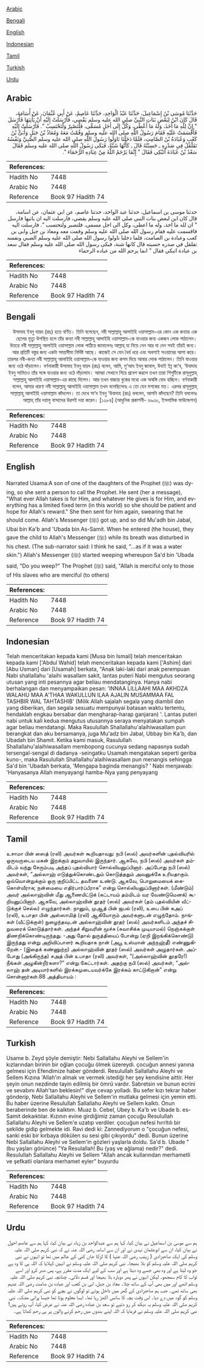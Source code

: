 [Arabic](#arabic)

[Bengali](#bengali)

[English](#english)

[Indonesian](#indonesian)

[Tamil](#tamil)

[Turkish](#turkish)

[Urdu](#urdu)

## Arabic


<div dir="rtl" lang="ar" style={{fontSize:'larger',backgroundColor:'#f8f9fa',padding:20}}>
حَدَّثَنَا مُوسَى بْنُ إِسْمَاعِيلَ، حَدَّثَنَا عَبْدُ الْوَاحِدِ، حَدَّثَنَا عَاصِمٌ، عَنْ أَبِي عُثْمَانَ، عَنْ أُسَامَةَ، قَالَ كَانَ ابْنٌ لِبَعْضِ بَنَاتِ النَّبِيِّ صلى الله عليه وسلم يَقْضِي، فَأَرْسَلَتْ إِلَيْهِ أَنْ يَأْتِيَهَا فَأَرْسَلَ ‏"‏ إِنَّ لِلَّهِ مَا أَخَذَ، وَلَهُ مَا أَعْطَى، وَكُلٌّ إِلَى أَجَلٍ مُسَمًّى، فَلْتَصْبِرْ وَلْتَحْتَسِبْ ‏"‏‏.‏ فَأَرْسَلَتْ إِلَيْهِ فَأَقْسَمَتْ عَلَيْهِ فَقَامَ رَسُولُ اللَّهِ صلى الله عليه وسلم وَقُمْتُ مَعَهُ وَمُعَاذُ بْنُ جَبَلٍ وَأُبَىُّ بْنُ كَعْبٍ وَعُبَادَةُ بْنُ الصَّامِتِ، فَلَمَّا دَخَلْنَا نَاوَلُوا رَسُولَ اللَّهِ صلى الله عليه وسلم الصَّبِيَّ وَنَفْسُهُ تَقَلْقَلُ فِي صَدْرِهِ ـ حَسِبْتُهُ قَالَ ـ كَأَنَّهَا شَنَّةٌ، فَبَكَى رَسُولُ اللَّهِ صلى الله عليه وسلم فَقَالَ سَعْدُ بْنُ عُبَادَةَ أَتَبْكِي فَقَالَ ‏"‏ إِنَّمَا يَرْحَمُ اللَّهُ مِنْ عِبَادِهِ الرُّحَمَاءَ ‏"‏‏.‏
</div>
<div style={{backgroundColor:'#f8f9fa',padding:20, marginBottom: 10}}><table> <thead> <tr> <th>References:</th> <th></th> </tr> </thead> <tbody><tr><td>Hadith No</td><td>7448</td></tr><tr><td>Arabic No</td><td>7448</td></tr><tr><td>Reference</td><td>Book 97 Hadith 74</td></tr></tbody></table></div>


<div dir="rtl" lang="ar" style={{fontSize:'larger',backgroundColor:'#f8f9fa',padding:20}}>
حدثنا موسى بن اسماعيل، حدثنا عبد الواحد، حدثنا عاصم، عن ابي عثمان، عن اسامة، قال كان ابن لبعض بنات النبي صلى الله عليه وسلم يقضي، فارسلت اليه ان ياتيها فارسل " ان لله ما اخذ، وله ما اعطى، وكل الى اجل مسمى، فلتصبر ولتحتسب ". فارسلت اليه فاقسمت عليه فقام رسول الله صلى الله عليه وسلم وقمت معه ومعاذ بن جبل وابى بن كعب وعبادة بن الصامت، فلما دخلنا ناولوا رسول الله صلى الله عليه وسلم الصبي ونفسه تقلقل في صدره حسبته قال كانها شنة، فبكى رسول الله صلى الله عليه وسلم فقال سعد بن عبادة اتبكي فقال " انما يرحم الله من عباده الرحماء
</div>
<div style={{backgroundColor:'#f8f9fa',padding:20, marginBottom: 10}}><table> <thead> <tr> <th>References:</th> <th></th> </tr> </thead> <tbody><tr><td>Hadith No</td><td>7448</td></tr><tr><td>Arabic No</td><td>7448</td></tr><tr><td>Reference</td><td>Book 97 Hadith 74</td></tr></tbody></table></div>

## Bengali


<div dir="rtl" lang="bn" style={{fontSize:'larger',backgroundColor:'#f8f9fa',padding:20}}>
উসামাহ ইবনু যায়দ (রাঃ) হতে বর্ণিত। তিনি বলেছেন, নবী সাল্লাল্লাহু আলাইহি ওয়াসাল্লাম-এর কোন এক কন্যার এক ছেলের মৃত্যু উপস্থিত হলে তাঁর কন্যা নবী সাল্লাল্লাহু আলাইহি ওয়াসাল্লাম-কে যাওয়ার জন্য একজন লোক পাঠালেন। উত্তরে নবী সাল্লাল্লাহু আলাইহি ওয়াসাল্লাম লোক পাঠিয়ে জানালেনঃ আল্লাহ্ যা নিয়ে নেন আর যা দেন সবই তাঁরই জন্য। আর প্রতিটি বস্তুর জন্য একটা সময়সীমা নির্দিষ্ট আছে। কাজেই সে যেন ধৈর্য ধরে এবং অবশ্যই সওয়াবের আশা করে। তারপর নবী-কন্যা নবী সাল্লাল্লাহু আলাইহি ওয়াসাল্লাম-কে যাওয়ার জন্য কসম দিয়ে আবার লোক পাঠালেন। তিনি যাওয়ার জন্য ওঠে দাঁড়ালেন। বর্ণনাকারী উসামাহ ইবনু যায়দ (রাঃ) বলেন, আমি, মু‘আয ইবনু জাবাল, উবাই ইব্ন কা‘ব, ‘উবাদাহ ইবনু সামিতও তাঁর সঙ্গে যাওয়ার জন্য ওঠে দাঁড়ালাম। আমরা সেখানে গিয়ে প্রবেশ করলে তখন তারা শিশুটিকে রাসূলুল্লাহ্ সাল্লাল্লাহু আলাইহি ওয়াসাল্লাম-এর কাছে দিলেন। আর তখন বাচ্চার বুকের মধ্যে এক অস্বস্তি বোধ হচ্ছিল। বর্ণনাকারী বলেন, আমার ধারণা নবী সাল্লাল্লাহু আলাইহি ওয়াসাল্লাম তখন বলেছিলেনঃ এ তো যেন মশকের মত। এরপর রাসূলুল্লাহ্ সাল্লাল্লাহু আলাইহি ওয়াসাল্লাম কাঁদলেন। তা দেখে সা‘দ ইবনু ‘উবাদাহ (রাঃ) বললেন, আপনি কাঁদছেন? তিনি বললেনঃ আল্লাহ্ তাঁর দয়ালু বান্দাদের উরপই দয়া করেন। [১২৮৪] (আধুনিক প্রকাশনী- ৬৯৩০, ইসলামিক ফাউন্ডেশন)
</div>
<div style={{backgroundColor:'#f8f9fa',padding:20, marginBottom: 10}}><table> <thead> <tr> <th>References:</th> <th></th> </tr> </thead> <tbody><tr><td>Hadith No</td><td>7448</td></tr><tr><td>Arabic No</td><td>7448</td></tr><tr><td>Reference</td><td>Book 97 Hadith 74</td></tr></tbody></table></div>

## English


<div dir="ltr" lang="en" style={{fontSize:'larger',backgroundColor:'#f8f9fa',padding:20}}>
Narrated Usama:A son of one of the daughters of the Prophet (ﷺ) was dying, so she sent a person to call the Prophet. He sent (her a message), "What ever Allah takes is for Him, and whatever He gives is for Him, and everything has a limited fixed term (in this world) so she should be patient and hope for Allah's reward." She then sent for him again, swearing that he should come. Allah's Messenger (ﷺ) got up, and so did Mu'adh bin Jabal, Ubai bin Ka'b and 'Ubada bin As-Samit. When he entered (the house), they gave the child to Allah's Messenger (ﷺ) while its breath was disturbed in his chest. (The sub-narrator said: I think he said, "...as if it was a water skin.") Allah's Messenger (ﷺ) started weeping whereupon Sa'd bin 'Ubada said, "Do you weep?" The Prophet (ﷺ) said, "Allah is merciful only to those of His slaves who are merciful (to others)
</div>
<div style={{backgroundColor:'#f8f9fa',padding:20, marginBottom: 10}}><table> <thead> <tr> <th>References:</th> <th></th> </tr> </thead> <tbody><tr><td>Hadith No</td><td>7448</td></tr><tr><td>Arabic No</td><td>7448</td></tr><tr><td>Reference</td><td>Book 97 Hadith 74</td></tr></tbody></table></div>

## Indonesian


<div dir="ltr" lang="id" style={{fontSize:'larger',backgroundColor:'#f8f9fa',padding:20}}>
Telah menceritakan kepada kami [Musa bin Ismail] telah menceritakan kepada kami ['Abdul Wahid] telah menceritakan kepada kami ['Ashim] dari [Abu Usman] dari [Usamah] berkata, "Anak laki-laki dari anak perempuan Nabi shallallahu 'alaihi wasallam sakit, lantas puteri Nabi mengutus seorang utusan yang inti pesannya agar beliau mendatanginya. Hanya nabi berhalangan dan menyampaikan pesan: 'INNAA LILLAAHI MAA AKHDZA WALAHU MAA A'THAA WAKULLUN ILAA AJALIN MUSAMMAA FAL TASHBIR WAL TAHTASHIB' (Milik Allah sajalah segala yang diambil dan yang diberikan, dan segala sesuatu mempunyai batasan waktu tertentu, hendaklah engkau bersabar dan mengharap-harap ganjaran) '. Lantas puteri nabi untuk kali kedua mengutus utusannya seraya menyatakan sumpah agar beliau mendatangi. Maka Rasulullah Shallallahu'alaihiwasallam pun berangkat dan aku bersamanya, juga Mu'adz bin Jabal, Ubbay bin Ka'b, dan Ubadah bin Shamit. Ketika kami masuk, Rasulullah Shallallahu'alaihiwasallam membopong cucunya sedang napasnya sudah tersengal-sengal di dadanya -seingatku Usamah mengatakan seperti geriba kuno-, maka Rasulullah Shallallahu'alaihiwasallam pun menangis sehingga Sa'd bin 'Ubadah berkata, 'Mengapa baginda menangis? ' Nabi menjawab: 'Hanyasanya Allah menyayangi hamba-Nya yang penyayang
</div>
<div style={{backgroundColor:'#f8f9fa',padding:20, marginBottom: 10}}><table> <thead> <tr> <th>References:</th> <th></th> </tr> </thead> <tbody><tr><td>Hadith No</td><td>7448</td></tr><tr><td>Arabic No</td><td>7448</td></tr><tr><td>Reference</td><td>Book 97 Hadith 74</td></tr></tbody></table></div>

## Tamil


<div dir="ltr" lang="ta" style={{fontSize:'larger',backgroundColor:'#f8f9fa',padding:20}}>
உசாமா பின் ஸைத் (ரலி) அவர்கள் கூறியதாவது: நபி (ஸல்) அவர்களின் புதல்வியரில் ஒருவருடைய மகன் இறக்கும் தறுவாயில் இருந்தார். ஆகவே, நபி (ஸல்) அவர்கள் தம்மிடம் வந்து சேரும்படி அந்தப் புதல்வியார் சொல்லியனுப்பினார். அப்போது நபி (ஸல்) அவர்கள், “அல்லாஹ் எடுத்துக்கொண்டதும் கொடுத்ததும் அவனுக்கே உரியதாகும். ஒவ்வொன்றுக்கும் ஒரு குறிப்பிட்ட தவணை உண்டு. ஆகவே, பொறுமையைக் கைகொள்வீராக; நன்மையை எதிர்பார்ப்பீராக” என்று சொல்லியனுப்பினார்கள். (மீண்டும்) அவர் அல்லாஹ்வின் மீது ஆணையிட்டுக் (கட்டாயம் தம்மிடம் வர வேண்டுமெனக்) கூறியனுப்பினார். ஆகவே, அல்லாஹ்வின் தூதர் (ஸல்) அவர்கள் (தம் புதல்வியின் வீட்டுக்குச் செல்ல) எழுந்தார்கள். நானும், முஆத் பின் ஜபல் (ரலி), உபை பின் கஅப் (ரலி), உபாதா பின் அஸ்ஸாமித் (ரலி) ஆகியோரும் அவர்களுடன் எழுந்தோம். நாங்கள் (வீட்டுக்குள்) நுழைந்தவுடன் அல்லாஹ்வின் தூதர் (ஸல்) அவர்களிடம் அந்தச் சிறுவரைக் கொடுத்தார்கள். அந்தச் சிறுவரின் மூச்சு (சுவாசிக்க முடியாமல்) நெஞ்சுக்குள் திணறிக்கொண்டிருந்தது. -அது தோல் துருத்தியைப் போன்று (ஏறி இறங்கிக்கொண்டு) இருந்தது என்று அறிவிப்பாளர் கூறியதாக நான் (அபூ உஸ்மான் அந்நஹ்தீ) எண்ணுகிறேன்.- (இதைக் கண்ணுற்ற) அல்லாஹ்வின் தூதர் (ஸல்) அவர்கள் அழுதார்கள். அப்போது (அங்கிருந்த) சஅத் பின் உபாதா (ரலி) அவர்கள், “(அல்லாஹ்வின் தூதரே!) நீங்கள் அழுகின்றீர்களா?” என்று கேட்டார்கள். அதற்கு நபி (ஸல்) அவர்கள், “அல்லாஹ் தன் அடியார்களில் இரக்கமுடையவர்க்கே இரக்கம் காட்டுகிறான்” என்று சொன்னார்கள்.88 அத்தியாயம் :
</div>
<div style={{backgroundColor:'#f8f9fa',padding:20, marginBottom: 10}}><table> <thead> <tr> <th>References:</th> <th></th> </tr> </thead> <tbody><tr><td>Hadith No</td><td>7448</td></tr><tr><td>Arabic No</td><td>7448</td></tr><tr><td>Reference</td><td>Book 97 Hadith 74</td></tr></tbody></table></div>

## Turkish


<div dir="ltr" lang="tr" style={{fontSize:'larger',backgroundColor:'#f8f9fa',padding:20}}>
Usame b. Zeyd şöyle demiştir: Nebi Sallallahu Aleyhi ve Sellem'in kızlarından birinin bir oğlan çocuğu ölmek üzereydi. çocuğun annesi yanına gelmesi için Efendimize haber gönderdi. Resulullah Sallallahu Aleyhi ve Sellem Kızına 'Allah'ın almak ve vermek istediği her şey kendisine aittir. Her şeyin onun nezdinde tayin edilmiş bir ömrü vardır. Sabretsin ve bunun ecrini ve sevabını Allah'tan beklesin!" diye cevap yolladı. Bu sefer kızı tekrar haber gönderip, Nebi Sallallahu Aleyhi ve Sellem'in mutlaka gelmesi için yemin etti. Bu haber üzerine Resulullah Sallallahu Aleyhi ve Sellem kalktı. Onun beraberinde ben de kalktım. Muaz b. Cebel, Ubey b. Ka'b ve Ubade b. es-Samit dekaıktılar. Kızının evine girdiğimiz zaman çocuğu Resulullah Sallallahu Aleyhi ve Sellem'e uzatıp verdiler. çocuğun nefesi hırrltılı bir şekilde gidip gelmekte idi. Ravi dedi ki: Zannediyorum o "çocuğun nefesi, sanki eski bir kırbaya dökülen su sesi gibi çıkıyordu" dedi. Bunun üzerine Nebi Sallallahu Aleyhi ve Sellem'in gözleri yaşlarla doldu. Sa'd b. Ubade "(bu yaşları görünce) "Ya Resulallah! Bu (yaş ve ağlama) nedir?" dedi. Resulullah Sallallahu Aleyhi ve Sellem "Allah ancak kullarından merhametli ve şefkatli olanlara merhamet eyler" buyurdu
</div>
<div style={{backgroundColor:'#f8f9fa',padding:20, marginBottom: 10}}><table> <thead> <tr> <th>References:</th> <th></th> </tr> </thead> <tbody><tr><td>Hadith No</td><td>7448</td></tr><tr><td>Arabic No</td><td>7448</td></tr><tr><td>Reference</td><td>Book 97 Hadith 74</td></tr></tbody></table></div>

## Urdu


<div dir="rtl" lang="ur" style={{fontSize:'larger',backgroundColor:'#f8f9fa',padding:20}}>
ہم سے موسیٰ بن اسماعیل نے بیان کیا، کہا ہم سے عبدالواحد بن زیاد نے بیان کیا، کہا ہم سے عاصم احول نے بیان کیا، ان سے ابوعثمان نہدی نے اور ان سے اسامہ رضی اللہ عنہ نے کہ نبی کریم صلی اللہ علیہ وسلم کی ایک صاحبزادی ( زینب رضی اللہ عنہا ) کا لڑکا جاں کنی کے عالم میں تھا تو انہوں نے نبی کریم صلی اللہ علیہ وسلم کو بلا بھیجا۔ نبی کریم صلی اللہ علیہ وسلم نے انہیں کہلایا کہ اللہ ہی کا وہ ہے جو وہ لیتا ہے اور وہ بھی جسے وہ دیتا ہے اور سب کے لیے ایک مدت مقرر ہے، پس صبر کرو اور اسے ثواب کا کام سمجھو۔ لیکن انہوں نے پھر دوبارہ بلا بھیجا اور قسم دلائی۔ چنانچہ نبی کریم صلی اللہ علیہ وسلم اٹھے اور میں بھی آپ کے ساتھ چلا۔ معاذ بن جبل، ابی بن کعب اور عبادہ بن صامت رضی اللہ عنہم بھی ساتھ تھے۔ جب ہم صاحبزادی کے گھر میں داخل ہوئے تو لوگوں نے بچے کو نبی کریم صلی اللہ علیہ وسلم کو گود میں دے دیا۔ اس وقت بچہ کا سانس اکھڑ رہا تھا۔ ایسا معلوم ہوتا تھا جیسا پرانی مشک۔ نبی کریم صلی اللہ علیہ وسلم یہ دیکھ کر رو دئیے تو سعد بن عبادہ رضی اللہ عنہ نے عرض کیا، آپ روتے ہیں! نبی کریم صلی اللہ علیہ وسلم نے فرمایا کہ اللہ اپنے بندوں میں رحم کرنے والوں پر ہی رحم کھاتا ہے۔
</div>
<div style={{backgroundColor:'#f8f9fa',padding:20, marginBottom: 10}}><table> <thead> <tr> <th>References:</th> <th></th> </tr> </thead> <tbody><tr><td>Hadith No</td><td>7448</td></tr><tr><td>Arabic No</td><td>7448</td></tr><tr><td>Reference</td><td>Book 97 Hadith 74</td></tr></tbody></table></div>
